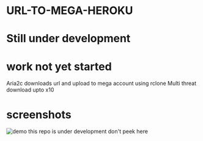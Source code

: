 # URL-TO-MEGA-HEROKU
# Still under development 
# work not yet started
Aria2c downloads url and upload to mega account using rclone
Multi threat download upto x10
# screenshots
![demo](https://raw.githubusercontent.com/developeranaz/URL-TO-MEGA-HEROKU/main/Demo-example-images-1/Screenshot_20210430_195357.jpg)
this repo is under development
don't peek here
